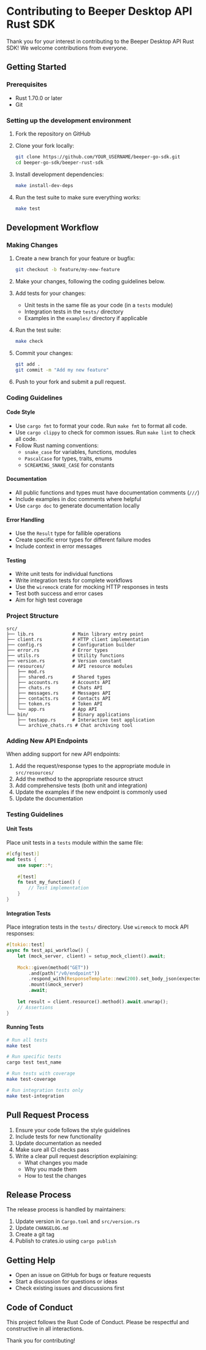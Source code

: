 # Contributing to Beeper Desktop API Rust SDK

Thank you for your interest in contributing to the Beeper Desktop API Rust SDK! We welcome contributions from everyone.

## Getting Started

### Prerequisites

- Rust 1.70.0 or later
- Git

### Setting up the development environment

1. Fork the repository on GitHub
2. Clone your fork locally:
   ```bash
   git clone https://github.com/YOUR_USERNAME/beeper-go-sdk.git
   cd beeper-go-sdk/beeper-rust-sdk
   ```

3. Install development dependencies:
   ```bash
   make install-dev-deps
   ```

4. Run the test suite to make sure everything works:
   ```bash
   make test
   ```

## Development Workflow

### Making Changes

1. Create a new branch for your feature or bugfix:
   ```bash
   git checkout -b feature/my-new-feature
   ```

2. Make your changes, following the coding guidelines below.

3. Add tests for your changes:
   - Unit tests in the same file as your code (in a `tests` module)
   - Integration tests in the `tests/` directory
   - Examples in the `examples/` directory if applicable

4. Run the test suite:
   ```bash
   make check
   ```

5. Commit your changes:
   ```bash
   git add .
   git commit -m "Add my new feature"
   ```

6. Push to your fork and submit a pull request.

### Coding Guidelines

#### Code Style

- Use `cargo fmt` to format your code. Run `make fmt` to format all code.
- Use `cargo clippy` to check for common issues. Run `make lint` to check all code.
- Follow Rust naming conventions:
  - `snake_case` for variables, functions, modules
  - `PascalCase` for types, traits, enums
  - `SCREAMING_SNAKE_CASE` for constants

#### Documentation

- All public functions and types must have documentation comments (`///`)
- Include examples in doc comments where helpful
- Use `cargo doc` to generate documentation locally

#### Error Handling

- Use the `Result` type for fallible operations
- Create specific error types for different failure modes
- Include context in error messages

#### Testing

- Write unit tests for individual functions
- Write integration tests for complete workflows
- Use the `wiremock` crate for mocking HTTP responses in tests
- Test both success and error cases
- Aim for high test coverage

### Project Structure

```
src/
├── lib.rs              # Main library entry point
├── client.rs           # HTTP client implementation
├── config.rs           # Configuration builder
├── error.rs            # Error types
├── utils.rs            # Utility functions
├── version.rs          # Version constant
├── resources/          # API resource modules
│   ├── mod.rs
│   ├── shared.rs       # Shared types
│   ├── accounts.rs     # Accounts API
│   ├── chats.rs        # Chats API
│   ├── messages.rs     # Messages API
│   ├── contacts.rs     # Contacts API
│   ├── token.rs        # Token API
│   └── app.rs          # App API
└── bin/                # Binary applications
    ├── testapp.rs      # Interactive test application
    └── archive_chats.rs # Chat archiving tool
```

### Adding New API Endpoints

When adding support for new API endpoints:

1. Add the request/response types to the appropriate module in `src/resources/`
2. Add the method to the appropriate resource struct
3. Add comprehensive tests (both unit and integration)
4. Update the examples if the new endpoint is commonly used
5. Update the documentation

### Testing Guidelines

#### Unit Tests

Place unit tests in a `tests` module within the same file:

```rust
#[cfg(test)]
mod tests {
    use super::*;
    
    #[test]
    fn test_my_function() {
        // Test implementation
    }
}
```

#### Integration Tests

Place integration tests in the `tests/` directory. Use `wiremock` to mock API responses:

```rust
#[tokio::test]
async fn test_api_workflow() {
    let (mock_server, client) = setup_mock_client().await;
    
    Mock::given(method("GET"))
        .and(path("/v0/endpoint"))
        .respond_with(ResponseTemplate::new(200).set_body_json(expected_response))
        .mount(&mock_server)
        .await;
    
    let result = client.resource().method().await.unwrap();
    // Assertions
}
```

#### Running Tests

```bash
# Run all tests
make test

# Run specific tests
cargo test test_name

# Run tests with coverage
make test-coverage

# Run integration tests only
make test-integration
```

## Pull Request Process

1. Ensure your code follows the style guidelines
2. Include tests for new functionality
3. Update documentation as needed
4. Make sure all CI checks pass
5. Write a clear pull request description explaining:
   - What changes you made
   - Why you made them
   - How to test the changes

## Release Process

The release process is handled by maintainers:

1. Update version in `Cargo.toml` and `src/version.rs`
2. Update `CHANGELOG.md`
3. Create a git tag
4. Publish to crates.io using `cargo publish`

## Getting Help

- Open an issue on GitHub for bugs or feature requests
- Start a discussion for questions or ideas
- Check existing issues and discussions first

## Code of Conduct

This project follows the Rust Code of Conduct. Please be respectful and constructive in all interactions.

Thank you for contributing!